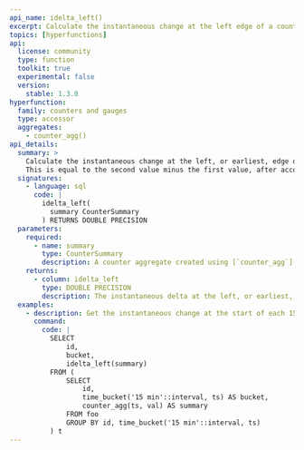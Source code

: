 ```yaml
---
api_name: idelta_left()
excerpt: Calculate the instantaneous change at the left edge of a counter aggregate
topics: [hyperfunctions]
api:
  license: community
  type: function
  toolkit: true
  experimental: false
  version:
    stable: 1.3.0
hyperfunction:
  family: counters and gauges
  type: accessor
  aggregates:
    - counter_agg()
api_details:
  summary: >
    Calculate the instantaneous change at the left, or earliest, edge of a counter aggregate.
    This is equal to the second value minus the first value, after accounting for resets.
  signatures:
    - language: sql
      code: |
        idelta_left(
          summary CounterSummary
        ) RETURNS DOUBLE PRECISION
  parameters:
    required:
      - name: summary
        type: CounterSummary
        description: A counter aggregate created using [`counter_agg`](#counter_agg)
    returns:
      - column: idelta_left
        type: DOUBLE PRECISION
        description: The instantaneous delta at the left, or earliest, edge of the counter aggregate
  examples:
    - description: Get the instantaneous change at the start of each 15-minute counter aggregate.
      command:
        code: |
          SELECT
              id,
              bucket,
              idelta_left(summary)
          FROM (
              SELECT
                  id,
                  time_bucket('15 min'::interval, ts) AS bucket,
                  counter_agg(ts, val) AS summary
              FROM foo
              GROUP BY id, time_bucket('15 min'::interval, ts)
          ) t
---
```


